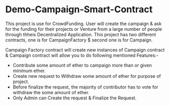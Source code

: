 # Demo-Campaign-Smart-Contract

This project is use for CrowdFunding. User will create the campaign & ask for the funding for their projects or Venture from a large number of people through thheis Decentralized Application.
This project has two different contracts, one is for CampaignFactory $ second one is for Campaign. 

Campaign Factory contract will create new instances of Campaign contract & Campaign contract will allow you to do following mentioned Features:-

* Contribute some amount of ether to campaign more than or given minimum ether.
* Create new request to Withdraw some amount of ether for purpose of project.
* Before finalize the request, the majority of contributor has to vote for withdraw the some amount of ether.
* Only Admin can Create the request & Finalize the Request. 

